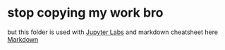 # stop copying my work bro


but this folder is used with [Jupyter Labs](https://jupyter.org/install)
and markdown cheatsheet here [Markdown](https://www.markdownguide.org/cheat-sheet/)